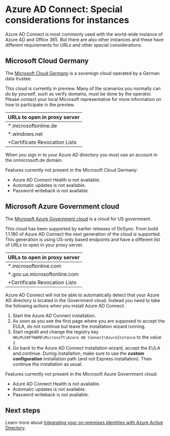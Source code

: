 <properties
    pageTitle="Azure AD Connect: Sync service instances | Microsoft Azure"
    description="This page documents special considerations for Azure AD instances."
    services="active-directory"
    documentationCenter=""
    authors="andkjell"
    manager="femila"
    editor=""/>

<tags
    ms.service="active-directory"
    ms.workload="identity"
    ms.tgt_pltfrm="na"
    ms.devlang="na"
    ms.topic="article"
    ms.date="06/27/2016"
    ms.author="billmath"/>

# <a name="azure-ad-connect-special-considerations-for-instances"></a>Azure AD Connect: Special considerations for instances
Azure AD Connect is most commonly used with the world-wide instance of Azure AD and Office 365. But there are also other instances and these have different requirements for URLs and other special considerations.

## <a name="microsoft-cloud-germany"></a>Microsoft Cloud Germany
The [Microsoft Cloud Germany](http://www.microsoft.de/cloud-deutschland) is a sovereign cloud operated by a German data trustee.

This cloud is currently in preview. Many of the scenarios you normally can do by yourself, such as verify domains, must be done by the operator. Please contact your local Microsoft representative for more information on how to participate in the preview.

URLs to open in proxy server |
--- |
\*.microsoftonline.de |
\*.windows.net |
+Certificate Revocation Lists |

When you sign in to your Azure AD directory you must use an account in the onmicrosoft.de domain.

Features currently not present in the Microsoft Cloud Germany:

- Azure AD Connect Health is not available.
- Automatic updates is not available.
- Password writeback is not available.

## <a name="microsoft-azure-government-cloud"></a>Microsoft Azure Government cloud
The [Microsoft Azure Government cloud](https://azure.microsoft.com/features/gov/) is a cloud for US government.

This cloud has been supported by earlier releases of DirSync. From build 1.1.180 of Azure AD Connect the next generation of the cloud is supported. This generation is using US-only based endpoints and have a different list of URLs to open in your proxy server.

URLs to open in proxy server |
--- |
\*.microsoftonline.com |
\*.gov.us.microsoftonline.com |
+Certificate Revocation Lists |

Azure AD Connect will not be able to automatically detect that your Azure AD directory is located in the Government cloud. Instead you need to take the following actions when you install Azure AD Connect.

1. Start the Azure AD Connect installation.
2. As soon as you see the first page where you are supposed to accept the EULA, do not continue but leave the installation wizard running.
3. Start regedit and change the registry key `HKLM\SOFTWARE\Microsoft\Azure AD Connect\AzureInstance` to the value `2`.
4. Go back to the Azure AD Connect installation wizard, accept the EULA and continue. During installation, make sure to use the **custom configuration** installation path (and not Express installation). Then continue the installation as usual.

Features currently not present in the Microsoft Azure Government cloud:

- Azure AD Connect Health is not available.
- Automatic updates is not available.
- Password writeback is not available.

## <a name="next-steps"></a>Next steps
Learn more about [Integrating your on-premises identities with Azure Active Directory](active-directory-aadconnect.md).
